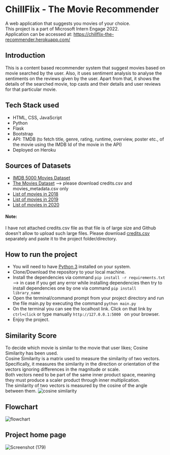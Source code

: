 # ChillFlix - The Movie Recommender
A web application that suggests you movies of your choice. </br>
This project is a part of Microsoft Intern Engage 2022.</br>
Application can be accessed at: https://chillflix-the-recommender.herokuapp.com/
## Introduction
This is a content based recommender system that suggest movies based on movie searched by the user. Also, it uses sentiment analysis to analyse the sentiments on the reviews given by the user. Apart from that, it shows the details of the searched movie, top casts and their details and user reviews for that particular movie.

## Tech Stack used
* HTML, CSS, JavaScript
* Python
* Flask
* Bootstrap
* API: TMDB (to fetch title, genre, rating, runtime, overview, poster etc., of the movie using the IMDB Id of the movie in the API)
* Deployed on Heroku
 

 ## Sources of Datasets
* [IMDB 5000 Movies Dataset](https://www.kaggle.com/datasets/carolzhangdc/imdb-5000-movie-dataset)
* [The Movies Dataset](https://www.kaggle.com/datasets/rounakbanik/the-movies-dataset) --> please download credits.csv and movies_metadata.csv only
* [List of movies in 2018](https://en.wikipedia.org/wiki/List_of_American_films_of_2018)
* [List of movies in 2019](https://en.wikipedia.org/wiki/List_of_American_films_of_2019)
* [List of movies in 2020](https://en.wikipedia.org/wiki/List_of_American_films_of_2020)
#### Note:
I have not attached credits.csv file as that file is of large size and Github doesn't allow to upload such large files. Please download [credits.csv](https://www.kaggle.com/datasets/rounakbanik/the-movies-dataset?select=credits.csv) separately and paste it to the project folder/directory.

## How to run the project
* You will need to have [Python 3](https://www.python.org/downloads/) installed on your system.
* Clone/Download the repository to your local machine.
* Install the dependencies via command ```pip install -r requirements.txt``` --> in case if you get any error while installing dependencies then try to install dependencies one by one via command ```pip install library_name```
* Open the terminal/command prompt from your project directory and run the file main.py by executing the command ```python main.py```
* On the terminal you can see the localhost link. Click on that link by ```ctrl+click``` or type manually ```http://127.0.0.1:5000 ``` on your browser.
* Enjoy the project.

## Similarity Score
To decide which movie is similar to the movie that user likes; Cosine Similarity has been used. </br>
Cosine Similarity is a matrix used to measure the similarity of two vectors. Specifically, it measures the similarity in the direction or orientation of the vectors ignoring differences in the magnitude or scale.</br>
Both vectors need to be part of the same inner product space, meaning they must produce a scaler product through inner multiplication. </br>
The similarity of two vectors is measured by the cosine of the angle between them.
![cosine similarity](https://user-images.githubusercontent.com/92995593/170736683-80ef346e-7b08-4be7-8633-0e68a96b5db4.png)

## Flowchart
![flowchart](https://user-images.githubusercontent.com/92995593/170861295-cd6cc20d-fa5a-4474-b6f0-cdd598a3b470.png)


## Project home page
![Screenshot (179)](https://user-images.githubusercontent.com/92995593/170736780-5b732991-3339-4b6c-8d40-055e0fc3b995.png)

